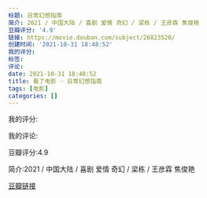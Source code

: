 ```yaml
---
标题: 日常幻想指南
简介: 2021 / 中国大陆 / 喜剧 爱情 奇幻 / 梁栋 / 王彦霖 焦俊艳
豆瓣评分: '4.9'
链接: https://movie.douban.com/subject/26823520/
创建时间: '2021-10-31 18:48:52'
我的评分:
标签:
评论:
date: 2021-10-31 18:48:52
title: 看了电影 - 日常幻想指南
tags: [电影]
categories: []
---
```


我的评分:

我的评论:

豆瓣评分:4.9

简介:2021 / 中国大陆 / 喜剧 爱情 奇幻 / 梁栋 / 王彦霖 焦俊艳

[豆瓣链接](https://movie.douban.com/subject/26823520/)

